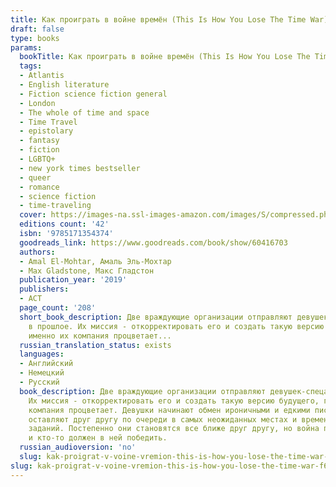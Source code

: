 ```yaml
---
title: Как проиграть в войне времён (This Is How You Lose The Time War)
draft: false
type: books
params:
  bookTitle: Как проиграть в войне времён (This Is How You Lose The Time War)
  tags:
  - Atlantis
  - English literature
  - Fiction science fiction general
  - London
  - The whole of time and space
  - Time Travel
  - epistolary
  - fantasy
  - fiction
  - LGBTQ+
  - new york times bestseller
  - queer
  - romance
  - science fiction
  - time-traveling
  cover: https://images-na.ssl-images-amazon.com/images/S/compressed.photo.goodreads.com/books/1644860614i/60416703.jpg
  editions count: '42'
  isbn: '9785171354374'
  goodreads_link: https://www.goodreads.com/book/show/60416703
  authors:
  - Amal El-Mohtar, Амаль Эль-Мохтар
  - Max Gladstone, Макс Гладстон
  publication_year: '2019'
  publishers:
  - АСТ
  page_count: '208'
  short_book_description: Две враждующие организации отправляют девушек-спецагентов
    в прошлое. Их миссия - откорректировать его и создать такую версию будущего, где
    именно их компания процветает...
  russian_translation_status: exists
  languages:
  - Английский
  - Немецкий
  - Русский
  book_description: Две враждующие организации отправляют девушек-спецагентов в прошлое.
    Их миссия - откорректировать его и создать такую версию будущего, где именно их
    компания процветает. Девушки начинают обмен ироничными и едкими письмами, которые
    оставляют друг другу по очереди в самых неожиданных местах и временах во время
    заданий. Постепенно они становятся все ближе друг другу, но война продолжается,
    и кто-то должен в ней победить.
  russian_audioversion: 'no'
  slug: kak-proigrat-v-voine-vremion-this-is-how-you-lose-the-time-war-f67f0fff
slug: kak-proigrat-v-voine-vremion-this-is-how-you-lose-the-time-war-f67f0fff
---
```

